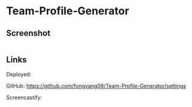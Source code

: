 # Team-Profile-Generator

##



##



## Screenshot

![]()

## Links

Deployed: 

GitHub: https://github.com/fongvang09/Team-Profile-Generator/settings

Screencastify: 
